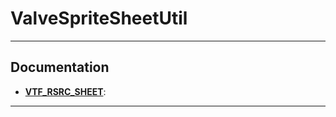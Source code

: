 # ValveSpriteSheetUtil
-----
## Documentation

  - **[VTF\_RSRC\_SHEET](https://github.com/qOr-ange/mksheet_vtex_gui/blob/master/doc/VTFSheetData.md)**: 
-----
